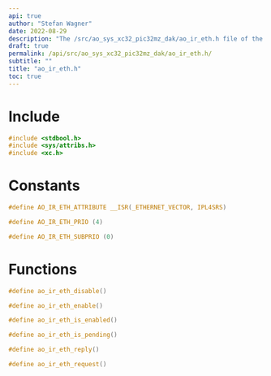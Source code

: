 ```yaml
---
api: true
author: "Stefan Wagner"
date: 2022-08-29
description: "The /src/ao_sys_xc32_pic32mz_dak/ao_ir_eth.h file of the ao real-time operating system."
draft: true
permalink: /api/src/ao_sys_xc32_pic32mz_dak/ao_ir_eth.h/
subtitle: ""
title: "ao_ir_eth.h"
toc: true
---
```


# Include

```c
#include <stdbool.h>
#include <sys/attribs.h>
#include <xc.h>
```

# Constants

```c
#define AO_IR_ETH_ATTRIBUTE __ISR(_ETHERNET_VECTOR, IPL4SRS)
```

```c
#define AO_IR_ETH_PRIO (4)
```

```c
#define AO_IR_ETH_SUBPRIO (0)
```

# Functions

```c
#define ao_ir_eth_disable()
```

```c
#define ao_ir_eth_enable()
```

```c
#define ao_ir_eth_is_enabled()
```

```c
#define ao_ir_eth_is_pending()
```

```c
#define ao_ir_eth_reply()
```

```c
#define ao_ir_eth_request()
```

